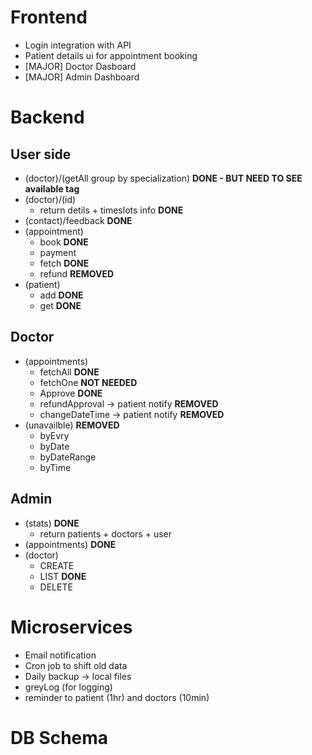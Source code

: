 # Frontend
-   Login integration with API
-   Patient details ui for appointment booking
-   [MAJOR] Doctor Dasboard
-   [MAJOR] Admin Dashboard

# Backend 
## User side
-   (doctor)/(getAll group by specialization) **DONE - BUT NEED TO SEE available tag**
-   (doctor)/(id)
    - return detils + timeslots info  **DONE**
-   (contact)/feedback **DONE**
-   (appointment)
    - book  **DONE**
    - payment
    - fetch **DONE**
    - refund **REMOVED**
-   (patient) 
    - add  **DONE**
    - get **DONE**

## Doctor
- (appointments)
    - fetchAll **DONE**
    - fetchOne **NOT NEEDED**
    - Approve **DONE**
    - refundApproval -> patient notify **REMOVED**
    - changeDateTime -> patient notify **REMOVED**
- (unavailble) **REMOVED**
    - byEvry
    - byDate
    - byDateRange
    - byTime

## Admin
- (stats) **DONE**
    - return patients + doctors + user
- (appointments) **DONE**
- (doctor)
    - CREATE
    - LIST **DONE**
    - DELETE
    
# Microservices
- Email notification
- Cron job to shift old data
- Daily backup -> local files
- greyLog (for logging)
- reminder to patient (1hr) and doctors (10min)

# DB Schema
